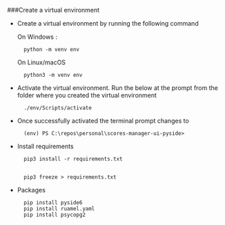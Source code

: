 ###Create a virtual environment

- Create a virtual environment by running the following command
  
  On Windows :

        python -m venv env

  On Linux/macOS

        python3 -m venv env

- Activate the virtual environment. Run the below at the prompt from the folder where you created the virtual environment

        ./env/Scripts/activate

- Once successfully activated the terminal prompt changes to

        (env) PS C:\repos\personal\scores-manager-ui-pyside>

- Install requirements

        pip3 install -r requirements.txt       


        pip3 freeze > requirements.txt

- Packages
  
        pip install pyside6
        pip install ruamel.yaml
        pip install psycopg2